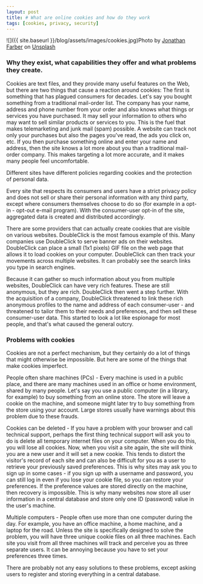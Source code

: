 ```yaml
---
layout: post
title: # What are online cookies and how do they work
tags: [cookies, privacy, security]
---
```

![]({{ site.baseurl }}/blog/assets/images/cookies.jpg)Photo by [Jonathan Farber](https://unsplash.com/@farber) on [Unsplash](https://unsplash.com)

### Why they exist, what capabilities they offer and what problems they create.
Cookies are text files, and they provide many useful features on the Web, but there are two things that cause a reaction around cookies: The first is something that has plagued consumers for decades. Let's say you bought something from a traditional mail-order list. The company has your name, address and phone number from your order and also knows what things or services you have purchased. It may sell your information to others who may want to sell similar products or services to you. This is the fuel that makes telemarketing and junk mail (spam) possible. A website can track not only your purchases but also the pages you've read, the ads you click on, etc. If you then purchase something online and enter your name and address, then the site knows a lot more about you than a traditional mail-order company. This makes targeting a lot more accurate, and it makes many people feel uncomfortable.

Different sites have different policies regarding cookies and the protection of personal data.

Every site that respects its consumers and users have a strict privacy policy and does not sell or share their personal information with any third party, except where consumers themselves choose to do so (for example in a opt-in - opt-out e-mail program). With the consumer-user opt-in of the site, aggregated data is created and distributed accordingly.

There are some providers that can actually create cookies that are visible on various websites. DoubleClick is the most famous example of this. Many companies use DoubleClick to serve banner ads on their websites. DoubleClick can place a small (1x1 pixels) GIF file on the web page that allows it to load cookies on your computer. DoubleClick can then track your movements across multiple websites. It can probably see the search links you type in search engines.

Because it can gather so much information about you from multiple websites, DoubleClick can have very rich features. These are still anonymous, but they are rich. DoubleClick then went a step further. With the acquisition of a company, DoubleClick threatened to link these rich anonymous profiles to the name and address of each consumer-user - and threatened to tailor them to their needs and preferences, and then sell these consumer-user data. This started to look a lot like espionage for most people, and that's what caused the general outcry.

### Problems with cookies

Cookies are not a perfect mechanism, but they certainly do a lot of things that might otherwise be impossible. But here are some of the things that make cookies imperfect.

People often share machines (PCs) - Every machine is used in a public place, and there are many machines used in an office or home environment, shared by many people. Let's say you use a public computer (in a library, for example) to buy something from an online store. The store will leave a cookie on the machine, and someone might later try to buy something from the store using your account. Large stores usually have warnings about this problem due to these frauds.

Cookies can be deleted - If you have a problem with your browser and call technical support, perhaps the first thing technical support will ask you to do is delete all temporary internet files on your computer. When you do this, you will lose all cookies. Now, when you visit a site again, the site will think you are a new user and it will set a new cookie. This tends to distort the visitor's record of each site and can also be difficult for you as a user to retrieve your previously saved preferences. This is why sites may ask you to sign up in some cases - if you sign up with a username and password, you can still log in even if you lose your cookie file, so you can restore your preferences. If the preference values are stored directly on the machine, then recovery is impossible. This is why many websites now store all user information in a central database and store only one ID (password) value in the user's machine.

Multiple computers - People often use more than one computer during the day. For example, you have an office machine, a home machine, and a laptop for the road. Unless the site is specifically designed to solve the problem, you will have three unique cookie files on all three machines. Each site you visit from all three machines will track and perceive you as three separate users. It can be annoying because you have to set your preferences three times. 

There are probably not any easy solutions to these problems, except asking users to register and storing everything in a central database.
